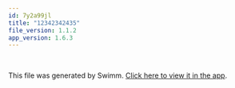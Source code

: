 ```yaml
---
id: 7y2a99jl
title: "12342342435"
file_version: 1.1.2
app_version: 1.6.3
---
```




<br/>

This file was generated by Swimm. [Click here to view it in the app](https://swimm-web-app.web.app/repos/Z2l0aHViJTNBJTNBYm9vdHN0cmFwJTNBJTNBSWRpdFllZ2VyU3dpbW0=/docs/7y2a99jl).
